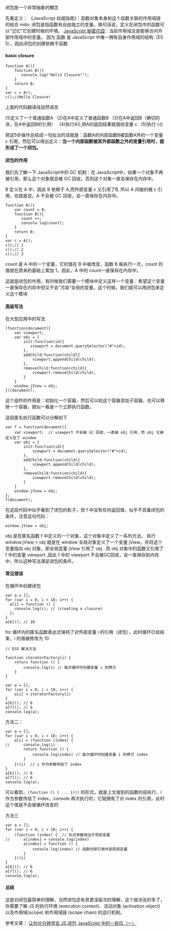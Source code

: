 闭包是一个非常抽象的概念

先看定义：
《JavaScript 权威指南》：函数对象本身和这个函数关联的作用域链的结合
mdn: 闭包是指函数有自由独立的变量。换句话说，定义在闭包中的函数可以“记忆”它创建时候的环境。
[JavaScript 秘密花园][1]：当前作用域总是能够访问外部作用域中的变量。 因为 函数 是 JavaScript 中唯一拥有自身作用域的结构（ES 5），因此闭包的创建依赖于函数

#### basic closure

```
function A(){
    function B(){
       console.log("Hello Closure!");
    }
    return B;
}
var c = A();
c();//Hello Closure!

```

上面的代码翻译成自然语言

(1)定义了一个普通函数A
 
(2)在A中定义了普通函数B
 
(3)在A中返回B（确切的讲，在A中返回B的引用）
 
(4)执行A(),把A的返回结果赋值给变量 c
 
(5)执行 c()

把这5步操作总结成一句扯淡的话就是：函数A的内部函数B被函数A外的一个变量 c 引用，然后可以得出定义：**当一个内部函数被其外部函数之外的变量引用时，就形成了一个闭包。**


#### 闭包的作用

我们先了解一下 JavaScript中的 GC 机制：在 JavaScript中，如果一个对象不再被引用，那么这个对象就会被 GC 回收，否则这个对象一直会保存在内存中。

B 定义在 A 中，因此 B 依赖于 A,而外部变量 c 又引用了B, 所以 A 间接的被 c 引用，也就是说，A 不会被 GC 回收，会一直保存在内存中。

```
function A(){
    var count = 0;
    function B(){
       count ++;
       console.log(count);
    }
    return B;
}
var c = A();
c();// 1
c();// 2
c();// 3
```

count 是 A 中的一个变量，它的值在 B 中被改变，函数 B 每执行一次，count 的值就在原来的基础上累加 1。因此，A 中的 count一直保存在内存中。

这就是闭包的作用，有时候我们需要一个模块中定义这样一个变量：希望这个变量一直保存在内存中但又不会“污染”全局的变量，这个时候，我们就可以用闭包来定义这个模块

#### 高级写法

在大型应用中的写法

```
(function(document){
    var viewport;
    var obj = {
        init:function(id){
           viewport = document.querySelector("#"+id);
        },
        addChild:function(child){
            viewport.appendChild(child);
        },
        removeChild:function(child){
            viewport.removeChild(child);
        }
    }
    window.jView = obj;
})(document);
```

这个组件的作用是：初始化一个容器，然后可以给这个容器添加子容器，也可以移除一个容器，貌似一看是一个立即执行函数。

这段匿名执行函数可以分解如下

```
var f = function(document){
    var viewport;  // viewport 不会被 GC 回收，一直被 obj 引用，而 obj 又被定义在了 window
    var obj = {
        init:function(id){
            viewport = document.querySelector("#"+id);
        },
        addChild:function(child){
            viewport.appendChild(child);
        },
        removeChild:function(child){
            viewport.removeChild(child);
        }
    }
    window.jView = obj;
};
f(document);
```
在这段代码中似乎看到了闭包的影子，但 f 中没有任何返回值，似乎不具备闭包的条件，注意这句代码：

```
window.jView = obj;
```

obj 是在匿名函数 f 中定义的一个对象，这个对象中定义了一系列方法， 执行window.jView = obj 就是在 window 全局对象定义了一个变量 jView，并将这个变量指向 obj 对象，即全局变量 jView 引用了 obj . 而 obj 对象中的函数又引用了 f 中的变量 viewport ,因此 f 中的 viewport 不会被GC回收，会一直保存到内存中，所以这种写法满足闭包的条件。

#### 常见错误
在循环中创建闭包

```
var a = [];
for (var i = 0; i < 10; i++) {
  a[i] = function () {
    console.log(i); // (creating a closure)
  };
}
a[6](); // 10
```
for 循环内的匿名函数表达式保持了对外部变量 i 的引用（闭包），此时循环已经结束，i 的值被修改为 10

```
// ES5 解决方法

function iteratorFactory(i) {
	return function () {
		console.log(i) // 每次循环时创建变量 i 的拷贝
	}
}

var a = [];
for (var i = 0; i < 10; i++) {
	a[i] = iteratorFactory(i)
}
a[6](); // 6
a[7](); // 6
console.log(a);
```

方法二：

```
var a = [];
for (var i = 0; i < 10; i++) {
	a[i] = (function (index) {
//		console.log(i)
		return function () {
			console.log(index) // 每次循环时创建变量 i 的拷贝 index
		}
	})(i)  // i 作为参数传给了 index
}
a[6](); // 6
a[7](); // 6
console.log(a);
```
可以看到，`(function () { ... })()` 的形式，就是上文提到的函数的自执行，i 作为参数传给了 index，console 再次执行时，它就拥有了对 index 的引用，此时这个值是不会被循环改变的

方法三

```
var a = [];
for (var i = 0; i < 10; i++) {
	(function (index) {  // 形式参数相当于局部变量
//		a[index] = console.log(index)
		a[index] = function () {
			console.log(index) // 函数内部引用外部局部变量
		}
	})(i)
}
a[6](); // 6
a[7](); // 6
console.log(a);

```



#### 总结
这是对闭包最简单的理解，当然闭包还有其更深层次的理解，这个就涉及的多了，你需要了解 JS 的执行环境 (execution context)、活动对象 (activation object) 以及作用域(scope) 和作用域链 (scope chain) 的运行机制。



参考文章：
[让你分分钟学会 JS 闭包][2]
[JavaScript 中的一些坑（一）][3]














[1]:http://bonsaiden.github.io/JavaScript-Garden/zh/#function.closures
[2]:http://mp.weixin.qq.com/s?__biz=MjM5OTA1MDUyMA==&mid=407066564&idx=2&sn=5c14aefe9872efa0cb0b26e1a83bfa10&scene=1&srcid=03307vzVTRpFO1d9Xv4BF39m#rd
[3]:http://roshanca.com/2012/traps-in-javascript-part-I

